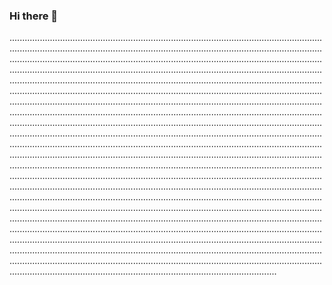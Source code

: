 ### Hi there 👋

..................................................................................................................................................................................................................................................................................................................................................................................................................................................................................................................................................................................................................................................................................................................................................................................................................................................................................................................................................................................................................................................................................................................................................................................................................................................................................................................................................................................................................................................................................................................................................................................................................................................................................................................................................................................................................................................................................................................................................................................................................................................................................................................................................................................................................................................................................................................................................................................................................................................................................................................................................................................................................................................................................................................................................................................................................................................................................................................................................
